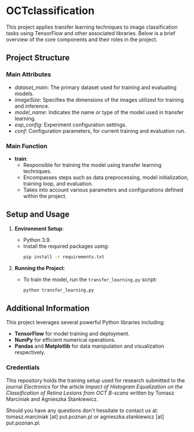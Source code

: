 # OCTclassification


This project applies transfer learning techniques to image classification tasks using TensorFlow and other associated libraries. Below is a brief overview of the core components and their roles in the project.
## Project Structure

### Main Attributes
- *dataset_main*: The primary dataset used for training and evaluating models.
- *imageSize*: Specifies the dimensions of the images utilized for training and inference.
- *model_name*: Indicates the name or type of the model used in transfer learning.
- *exp_config*: Experiment configuration settings.
- *conf*: Configuration parameters, for current training and evaluation run.

### Main Function
- **train**:
  - Responsible for training the model using transfer learning techniques. 
  - Encompasses steps such as data preprocessing, model initialization, training loop, and evaluation. 
  - Takes into account various parameters and configurations defined within the project.

## Setup and Usage

1. **Environment Setup**:
   - Python 3.9.
   - Install the required packages using:
     ```sh
     pip install -r requirements.txt
     ```

2. **Running the Project**:
   - To train the model, run the `transfer_learning.py` script:
     ```sh
     python transfer_learning.py
     ```

## Additional Information

This project leverages several powerful Python libraries including:
- **TensorFlow** for model training and deployment.
- **NumPy** for efficient numerical operations. 
- **Pandas** and **Matplotlib** for data manipulation and visualization respectively.

### Credentials

This repository holds the training setup used for research submitted to the journal *Electronics* for the article *Impact of Histogram Equalization on the Classification of Retina Lesions from OCT B-scans* written by Tomasz Marciniak and Agnieszka Stankiewicz.

Should you have any questions don't hessitate to contact us at: tomasz.marciniak [at] put.poznan.pl or agnieszka.stankiewicz [at] put.poznan.pl.